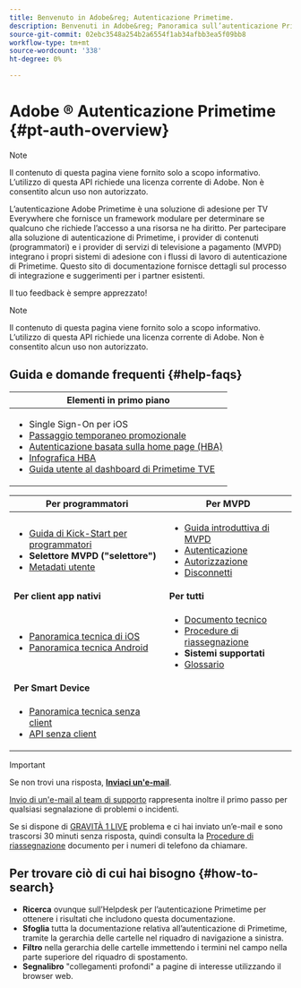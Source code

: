```yaml
---
title: Benvenuto in Adobe&reg; Autenticazione Primetime.
description: Benvenuti in Adobe&reg; Panoramica sull’autenticazione Primetime
source-git-commit: 02ebc3548a254b2a6554f1ab34afbb3ea5f09bb8
workflow-type: tm+mt
source-wordcount: '338'
ht-degree: 0%

---
```


# Adobe ® Autenticazione Primetime {#pt-auth-overview}

>[!NOTE]
>
>Il contenuto di questa pagina viene fornito solo a scopo informativo. L’utilizzo di questa API richiede una licenza corrente di Adobe. Non è consentito alcun uso non autorizzato.

L’autenticazione Adobe Primetime è una soluzione di adesione per TV Everywhere che fornisce un framework modulare per determinare se qualcuno che richiede l’accesso a una risorsa ne ha diritto. Per partecipare alla soluzione di autenticazione di Primetime, i provider di contenuti (programmatori) e i provider di servizi di televisione a pagamento (MVPD) integrano i propri sistemi di adesione con i flussi di lavoro di autenticazione di Primetime. Questo sito di documentazione fornisce dettagli sul processo di integrazione e suggerimenti per i partner esistenti.

Il tuo feedback è sempre apprezzato!

>[!NOTE]
>
>Il contenuto di questa pagina viene fornito solo a scopo informativo. L’utilizzo di questa API richiede una licenza corrente di Adobe. Non è consentito alcun uso non autorizzato.

## Guida e domande frequenti {#help-faqs}

| **Elementi in primo piano** |
|-|
| <ul><li>Single Sign-On per iOS</li><li>[Passaggio temporaneo promozionale](/help/authentication/promotional-temp-pass.md)</li><li>[Autenticazione basata sulla home page (HBA)](/help/authentication/home-based-authn-tve.md)</li><li>[Infografica HBA](https://dzf8vqv24eqhg.cloudfront.net/userfiles/258/326/ckfinder/files/AdobeNewsletterHBA.pdf)</li><li>[Guida utente al dashboard di Primetime TVE](/help/authentication/tve-dashboard-user-guide.md)</li></ul> |

| **Per programmatori** | **Per MVPD** |
|------------------------------------------------------------------------------|-------------------------------------------------------------------------------------------------|
| <ul><li>[Guida di Kick-Start per programmatori](/help/authentication/programmer-kickstart-guide.md)</li><li>**Selettore MVPD (&quot;selettore&quot;)**</li><li>[Metadati utente](/help/authentication/user-metadata.md)</li></ul> | <ul><li>[Guida introduttiva di MVPD](/help/authentication/mvpd-kickstart-guide.md)</li><li>[Autenticazione](/help/authentication/authn-usecase.md)</li><li>[Autorizzazione](/help/authentication/authz-usecase.md)</li><li>[Disconnetti](/help/authentication/usecase-mvpd-logout.md)</li></ul> |
| **Per client app nativi** | **Per tutti** |
| <ul><li>[Panoramica tecnica di iOS](/help/authentication/iostvos-sdk-overview.md)</li><li>[Panoramica tecnica Android](/help/authentication/android-sdk-overview.md)</li></ul> | <ul><li>[Documento tecnico](/help/authentication/technical-paper.md)</li><li>[Procedure di riassegnazione](/help/authentication/escalation-procedures.md)</li><li>**Sistemi supportati**</li><li>[Glossario](/help/authentication/glossary.md)</li></ul> |
| **Per Smart Device** | |
| <ul><li>[Panoramica tecnica senza client](/help/authentication/rest-api-overview.md)</li><li>[API senza client](/help/authentication/rest-api-reference.md)</li></ul> | |

>[!IMPORTANT]
>
>Se non trovi una risposta, [**Inviaci un&#39;e-mail**](mailto:tve-support@adobe.com).
>
>[Invio di un&#39;e-mail al team di supporto](mailto:tve-support@adobe.com) rappresenta inoltre il primo passo per qualsiasi segnalazione di problemi o incidenti.
>
>Se si dispone di [GRAVITÀ 1 LIVE](/help/authentication/escalation-procedures.md) problema e ci hai inviato un’e-mail e sono trascorsi 30 minuti senza risposta, quindi consulta la [Procedure di riassegnazione](/help/authentication/escalation-procedures.md) documento per i numeri di telefono da chiamare.
>


## Per trovare ciò di cui hai bisogno {#how-to-search}

* **Ricerca** ovunque sull’Helpdesk per l’autenticazione Primetime per ottenere i risultati che includono questa documentazione.
* **Sfoglia** tutta la documentazione relativa all’autenticazione di Primetime, tramite la gerarchia delle cartelle nel riquadro di navigazione a sinistra.
* **Filtro** nella gerarchia delle cartelle immettendo i termini nel campo nella parte superiore del riquadro di spostamento.
* **Segnalibro** &quot;collegamenti profondi&quot; a pagine di interesse utilizzando il browser web.
